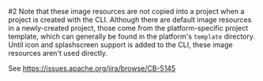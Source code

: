 <!--
#
# Licensed to the Apache Software Foundation (ASF) under one
# or more contributor license agreements.  See the NOTICE file
# distributed with this work for additional information
# regarding copyright ownership.  The ASF licenses this file
# to you under the Apache License, Version 2.0 (the
# "License"); you may not use this file except in compliance
# with the License.  You may obtain a copy of the License at
#
# http://www.apache.org/licenses/LICENSE-2.0
#
# Unless required by applicable law or agreed to in writing,
# software distributed under the License is distributed on an
# "AS IS" BASIS, WITHOUT WARRANTIES OR CONDITIONS OF ANY
#  KIND, either express or implied.  See the License for the
# specific language governing permissions and limitations
# under the License.
#
-->
   #2
Note that these image resources are not copied into a project when a project
is created with the CLI. Although there are default image resources in a
newly-created project, those come from the platform-specific project template,
which can generally be found in the platform's `template` directory. Until
icon and splashscreen support is added to the CLI, these image resources
aren't used directly.

See https://issues.apache.org/jira/browse/CB-5145
